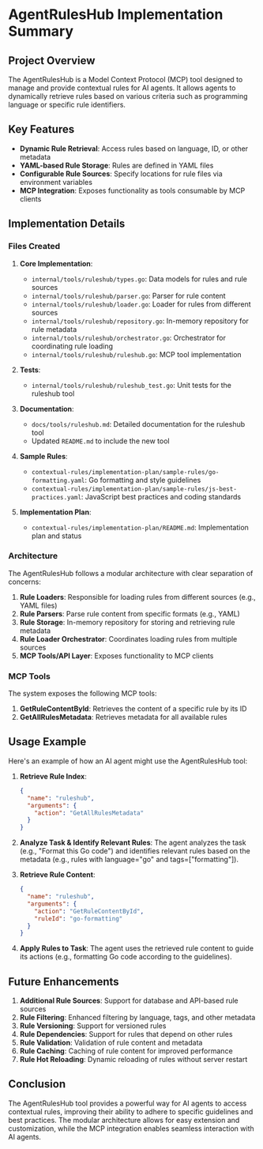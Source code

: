 # AgentRulesHub Implementation Summary

## Project Overview

The AgentRulesHub is a Model Context Protocol (MCP) tool designed to manage and provide contextual rules for AI agents. It allows agents to dynamically retrieve rules based on various criteria such as programming language or specific rule identifiers.

## Key Features

- **Dynamic Rule Retrieval**: Access rules based on language, ID, or other metadata
- **YAML-based Rule Storage**: Rules are defined in YAML files
- **Configurable Rule Sources**: Specify locations for rule files via environment variables
- **MCP Integration**: Exposes functionality as tools consumable by MCP clients

## Implementation Details

### Files Created

1. **Core Implementation**:
   - `internal/tools/ruleshub/types.go`: Data models for rules and rule sources
   - `internal/tools/ruleshub/parser.go`: Parser for rule content
   - `internal/tools/ruleshub/loader.go`: Loader for rules from different sources
   - `internal/tools/ruleshub/repository.go`: In-memory repository for rule metadata
   - `internal/tools/ruleshub/orchestrator.go`: Orchestrator for coordinating rule loading
   - `internal/tools/ruleshub/ruleshub.go`: MCP tool implementation

2. **Tests**:
   - `internal/tools/ruleshub/ruleshub_test.go`: Unit tests for the ruleshub tool

3. **Documentation**:
   - `docs/tools/ruleshub.md`: Detailed documentation for the ruleshub tool
   - Updated `README.md` to include the new tool

4. **Sample Rules**:
   - `contextual-rules/implementation-plan/sample-rules/go-formatting.yaml`: Go formatting and style guidelines
   - `contextual-rules/implementation-plan/sample-rules/js-best-practices.yaml`: JavaScript best practices and coding standards

5. **Implementation Plan**:
   - `contextual-rules/implementation-plan/README.md`: Implementation plan and status

### Architecture

The AgentRulesHub follows a modular architecture with clear separation of concerns:

1. **Rule Loaders**: Responsible for loading rules from different sources (e.g., YAML files)
2. **Rule Parsers**: Parse rule content from specific formats (e.g., YAML)
3. **Rule Storage**: In-memory repository for storing and retrieving rule metadata
4. **Rule Loader Orchestrator**: Coordinates loading rules from multiple sources
5. **MCP Tools/API Layer**: Exposes functionality to MCP clients

### MCP Tools

The system exposes the following MCP tools:

1. **GetRuleContentById**: Retrieves the content of a specific rule by its ID
2. **GetAllRulesMetadata**: Retrieves metadata for all available rules

## Usage Example

Here's an example of how an AI agent might use the AgentRulesHub tool:

1. **Retrieve Rule Index**:
   ```json
   {
     "name": "ruleshub",
     "arguments": {
       "action": "GetAllRulesMetadata"
     }
   }
   ```

2. **Analyze Task & Identify Relevant Rules**:
   The agent analyzes the task (e.g., "Format this Go code") and identifies relevant rules based on the metadata (e.g., rules with language="go" and tags=["formatting"]).

3. **Retrieve Rule Content**:
   ```json
   {
     "name": "ruleshub",
     "arguments": {
       "action": "GetRuleContentById",
       "ruleId": "go-formatting"
     }
   }
   ```

4. **Apply Rules to Task**:
   The agent uses the retrieved rule content to guide its actions (e.g., formatting Go code according to the guidelines).

## Future Enhancements

1. **Additional Rule Sources**: Support for database and API-based rule sources
2. **Rule Filtering**: Enhanced filtering by language, tags, and other metadata
3. **Rule Versioning**: Support for versioned rules
4. **Rule Dependencies**: Support for rules that depend on other rules
5. **Rule Validation**: Validation of rule content and metadata
6. **Rule Caching**: Caching of rule content for improved performance
7. **Rule Hot Reloading**: Dynamic reloading of rules without server restart

## Conclusion

The AgentRulesHub tool provides a powerful way for AI agents to access contextual rules, improving their ability to adhere to specific guidelines and best practices. The modular architecture allows for easy extension and customization, while the MCP integration enables seamless interaction with AI agents.
